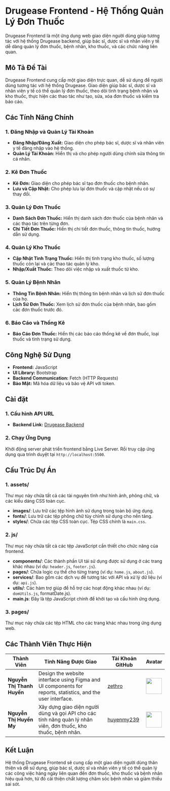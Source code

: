 # Drugease Frontend - Hệ Thống Quản Lý Đơn Thuốc

Drugease Frontend là một ứng dụng web giao diện người dùng giúp tương tác với hệ thống Drugease backend, giúp bác sĩ, dược sĩ và nhân viên y tế dễ dàng quản lý đơn thuốc, bệnh nhân, kho thuốc, và các chức năng liên quan.

## Mô Tả Đề Tài

Drugease Frontend cung cấp một giao diện trực quan, dễ sử dụng để người dùng tương tác với hệ thống Drugease. Giao diện giúp bác sĩ, dược sĩ và nhân viên y tế có thể quản lý đơn thuốc, theo dõi tình trạng bệnh nhân và kho thuốc, thực hiện các thao tác như tạo, sửa, xóa đơn thuốc và kiểm tra báo cáo.

## Các Tính Năng Chính

### 1. Đăng Nhập và Quản Lý Tài Khoản
- **Đăng Nhập/Đăng Xuất:** Giao diện cho phép bác sĩ, dược sĩ và nhân viên y tế đăng nhập vào hệ thống.
- **Quản Lý Tài Khoản:** Hiển thị và cho phép người dùng chỉnh sửa thông tin cá nhân.

### 2. Kê Đơn Thuốc
- **Kê Đơn:** Giao diện cho phép bác sĩ tạo đơn thuốc cho bệnh nhân.
- **Lưu và Cập Nhật:** Cho phép lưu lại đơn thuốc và cập nhật nếu có sự thay đổi.

### 3. Quản Lý Đơn Thuốc
- **Danh Sách Đơn Thuốc:** Hiển thị danh sách đơn thuốc của bệnh nhân và các thao tác trên từng đơn.
- **Chi Tiết Đơn Thuốc:** Hiển thị chi tiết đơn thuốc, thông tin thuốc, hướng dẫn sử dụng.

### 4. Quản Lý Kho Thuốc
- **Cập Nhật Tình Trạng Thuốc:** Hiển thị tình trạng kho thuốc, số lượng thuốc còn lại và các thao tác quản lý kho.
- **Nhập/Xuất Thuốc:** Theo dõi việc nhập và xuất thuốc từ kho.

### 5. Quản Lý Bệnh Nhân
- **Thông Tin Bệnh Nhân:** Hiển thị thông tin bệnh nhân và lịch sử đơn thuốc của họ.
- **Lịch Sử Đơn Thuốc:** Xem lịch sử đơn thuốc của bệnh nhân, bao gồm các đơn thuốc trước đó.

### 6. Báo Cáo và Thống Kê
- **Báo Cáo Đơn Thuốc:** Hiển thị các báo cáo thống kê về đơn thuốc, loại thuốc và tình trạng sử dụng.

## Công Nghệ Sử Dụng

- **Frontend:** JavaScript
- **UI Library:** Bootstrap
- **Backend Communication:** Fetch (HTTP Requests)
- **Bảo Mật:** Mã hóa dữ liệu và bảo vệ API với token.


## Cài đặt

### 1. Cấu hình API URL

- **Backend Link:** [Drugease Backend](https://github.com/huyenmy239/drugease-be)

### 2. Chạy Ứng Dụng

Khởi động server phát triển frontend bằng Live Server. Rồi truy cập ứng dụng qua trình duyệt tại `http://localhost:5500`.

## Cấu Trúc Dự Án

### 1. **assets/**
Thư mục này chứa tất cả các tài nguyên tĩnh như hình ảnh, phông chữ, và các kiểu dáng CSS toàn cục.

- **images/**:  Lưu trữ các tệp hình ảnh sử dụng trong toàn bộ ứng dụng.
- **fonts/**: Lưu trữ các tệp phông chữ tùy chỉnh sử dụng cho nền tảng.
- **styles/**: Chứa các tệp CSS toàn cục. Tệp CSS chính là `main.css`.

### 2. **js/**
Thư mục này chứa tất cả các tệp JavaScript cần thiết cho chức năng của frontend.

- **components/**: Các thành phần UI tái sử dụng được sử dụng ở các trang khác nhau (ví dụ: `header.js`, `footer.js`).
- **pages/**: Chứa logic cụ thể cho từng trang (ví dụ: `home.js`, `about.js`).
- **services/**: Bao gồm các dịch vụ để tương tác với API và xử lý dữ liệu (ví dụ: `api.js`).
- **utils/**: Các hàm trợ giúp để hỗ trợ các hoạt động khác nhau (ví dụ: `domUtils.js`, formatDate.js).
- **main.js**: Đây là tệp JavaScript chính để khởi tạo và cấu hình ứng dụng.

### 3. **pages/**
Thư mục này chứa các tệp HTML cho các trang khác nhau trong ứng dụng web.

## Các Thành Viên Thực Hiện

| Thành Viên                  | Tính Năng Được Giao                                                         | Tài Khoản GitHub                  | Avatar                                |
|------------------------------|----------------------------------------------------------------------------|-----------------------------------|---------------------------------------|
| **Nguyễn Thị Thanh Huyến**   | Design the website interface using Figma and UI components for reports, statistics, and the user interface. | [zethro](https://github.com/zethro) | <img src="https://avatars.githubusercontent.com/zethro" width="50" height="50" /> |
| **Nguyễn Thị Huyền My**      | Xây dựng giao diện người dùng và gọi API cho các tính năng quản lý nhân viên, đơn thuốc, kho thuốc, bệnh nhân. | [huyenmy239](https://github.com/huyenmy239) | <img src="https://avatars.githubusercontent.com/huyenmy239" width="50" height="50" /> |



## Kết Luận

Hệ thống Drugease Frontend sẽ cung cấp một giao diện người dùng thân thiện và dễ sử dụng, giúp bác sĩ, dược sĩ và nhân viên y tế có thể quản lý các công việc hàng ngày liên quan đến đơn thuốc, kho thuốc và bệnh nhân hiệu quả hơn, từ đó cải thiện chất lượng chăm sóc bệnh nhân và giảm thiểu sai sót.
